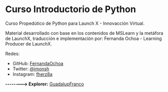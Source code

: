 # Curso Introductorio de Python

Curso Propedútico de Python para Launch X - Innovacción Virtual.

Material desarrollado con base en los contenidos de MSLearn y la metáfora de LaunchX, traducción e implementación por: Fernanda Ochoa - Learning Producer de LaunchX.

Redes:

* GitHub: [FernandaOchoa](https://github.com/FernandaOchoa)
* Twitter: [@imonsh](https://twitter.com/imonsh)
* Instagram: [fherz8a](https://www.instagram.com/fherz8a/)


**--------> Explorer:** [GuadalupFranco](https://github.com/GuadalupFranco)
